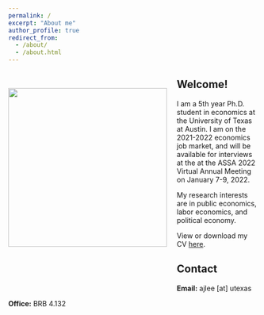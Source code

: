 ```yaml
---
permalink: /
excerpt: "About me"
author_profile: true
redirect_from: 
  - /about/
  - /about.html
---
```


<img align = "left" class="img-responsive" style="float: left; margin: 35px 20px 100px 0px;" src="/images/cropped.jpg" width="320">

## Welcome!

I am a 5th year Ph.D. student in economics at the University of Texas at Austin. I am on the 2021-2022 economics job market, and will be available for interviews at the  at the ASSA 2022 Virtual Annual Meeting on January 7-9, 2022.

My research interests are in public economics, labor economics, and political economy.

View or download my CV [here](/files/AndrewLee_CV.pdf).


## Contact

**Email:** ajlee [at] utexas

**Office:** BRB 4.132
